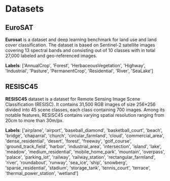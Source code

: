 # Datasets

## EuroSAT

**Eurosat** is a dataset and deep learning benchmark for land use and land cover classification. The dataset is based on Sentinel-2 satellite images covering 13 spectral bands and consisting out of 10 classes with in total 27,000 labeled and geo-referenced images.

**Labels**: ['AnnualCrop', 'Forest', 'HerbaceousVegetation', 'Highway', 'Industrial', 'Pasture', 'PermanentCrop', 'Residential', 'River', 'SeaLake']

## RESISC45

**RESISC45** dataset is a dataset for Remote Sensing Image Scene Classification (RESISC). It contains 31,500 RGB images of size 256×256 divided into 45 scene classes, each class containing 700 images. Among its notable features, RESISC45 contains varying spatial resolution ranging from 20cm to more than 30m/px.

**Labels**: ['airplane', 'airport', 'baseball_diamond', 'basketball_court', 'beach', 'bridge', 'chaparral', 'church', 'circular_farmland', 'cloud', 'commercial_area', 'dense_residential', 'desert', 'forest', 'freeway', 'golf_course', 'ground_track_field', 'harbor', 'industrial_area', 'intersection', 'island', 'lake', 'meadow', 'medium_residential', 'mobile_home_park', 'mountain', 'overpass', 'palace', 'parking_lot', 'railway', 'railway_station', 'rectangular_farmland', 'river', 'roundabout', 'runway', 'sea_ice', 'ship', 'snowberg', 'sparse_residential', 'stadium', 'storage_tank', 'tennis_court', 'terrace', 'thermal_power_station', 'wetland']
